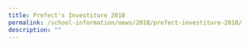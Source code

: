 ```yaml
---
title: Prefect's Investiture 2018
permalink: /school-information/news/2018/prefect-investiture-2018/
description: ""
---
```


